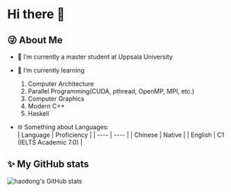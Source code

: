 # Hi there 👋

## 😜 About Me

- 🔭 I’m currently a master student at Uppsala University

- 🌱 I’m currently learning 
    1. Computer Architecture
    2. Parallel Programming(CUDA, pthread, OpenMP, MPI, etc.)
    3. Computer Graphics
    4. Modern C++
    5. Haskell

- 🌐 Something about Languages:  
    |  Language   | Proficiency  |
    |  ----  | ----  |
    | Chinese | Native |
    | English  | C1 (IELTS Academic 7.0) |


## ✨ My GitHub stats
![haodong's GitHub stats](https://github-readme-stats.vercel.app/api?username=hd-zhao-uu&count_private=true&theme=swift&show_icons=true)
